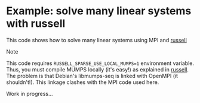 # Example: solve many linear systems with russell

This code shows how to solve many linear systems using MPI and [russell](https://github.com/cpmech/russell/)

> [!NOTE]
> This code requires `RUSSELL_SPARSE_USE_LOCAL_MUMPS=1` environment variable. Thus, you must compile MUMPS locally (it's easy!) as explained in [russell](https://github.com/cpmech/russell/). The problem is that Debian's libmumps-seq is linked with OpenMPI (it shouldn't!). This linkage clashes with the MPI code used here.

Work in progress...
